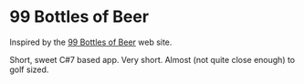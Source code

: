 # 99 Bottles of Beer

Inspired by the [99 Bottles of Beer](http://www.99-bottles-of-beer.net/language-csharp-1614.html) web site. 

Short, sweet C#7 based app. Very short. Almost (not quite close enough) to golf sized. 
